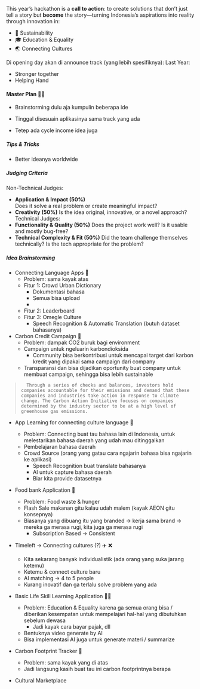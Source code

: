 This year’s hackathon is a **call to action**: to create solutions that don’t just tell a story but **become** the story—turning Indonesia’s aspirations into reality through innovation in: 
- 🌱 Sustainability
- 🎓 Education & Equality
- 🌏 Connecting Cultures

Di opening day akan di announce track (yang lebih spesifiknya):
Last Year:
- Stronger together
- Helping Hand

#### Master Plan 👴🏻 
- Brainstorming dulu aja kumpulin beberapa ide 
- Tinggal disesuain aplikasinya sama track yang ada

- Tetep ada cycle income idea juga

##### Tips & Tricks
- Better ideanya worldwide

##### Judging Criteria 
Non-Technical Judges:
- **Application & Impact (50%)**    
    Does it solve a real problem or create meaningful impact?
- **Creativity (50%)**
    Is the idea original, innovative, or a novel approach?
Technical Judges:
- **Functionality & Quality (50%)**
    Does the project work well? Is it usable and mostly bug-free?
- **Technical Complexity & Fit (50%)**
    Did the team challenge themselves technically? Is the tech appropriate for the problem?

##### Idea Brainstorming
- Connecting Language Apps 🍳
	- Problem: sama kayak atas
	- Fitur 1: Crowd Urban Dictionary
		- Dokumentasi bahasa
		- Semua bisa upload
		- 
	- Fitur 2: Leaderboard
	- Fitur 3: Omegle Culture 
		- Speech Recognition & Automatic Translation (butuh dataset bahasanya)
- Carbon Credit Campaign 🌱
	- Problem: dampak CO2 buruk bagi environment  
	- Campaign untuk ngeluarin karbondioksida
		- Community bisa berkontribusi untuk mencapai target dari karbon kredit yang dipakai sama campaign dari company
	- Transparansi dan bisa dijadikan oportunity buat company untuk membuat campaign, sehingga bisa lebih sustainable
> 		Through a series of checks and balances, investors hold companies accountable for their emissions and demand that these companies and industries take action in response to climate change. The Carbon Action Initiative focuses on companies determined by the industry sector to be at a high level of greenhouse gas emissions.
- App Learning for connecting culture language 📖 
	- Problem: Connecting buat tau bahasa lain di Indonesia, untuk melestarikan bahasa daerah yang udah mau ditinggalkan 
	- Pembelajaran bahasa daerah 
	- Crowd Source (orang yang gatau cara ngajarin bahasa bisa ngajarin ke aplikasi)
		- Speech Recognition buat translate bahasanya
		- AI untuk capture bahasa daerah 
		- Biar kita provide datasetnya 
- Food bank Application 🍔
	- Problem: Food waste & hunger 
	- Flash Sale makanan gitu kalau udah malem (kayak AEON gitu konsepnya)
	- Biasanya yang dibuang itu yang branded → kerja sama brand → mereka ga merasa rugi, kita juga ga merasa rugi 
		- Subscription Based → Consistent 

- Timeleft → Connecting cultures (?)  ✈️ ❌
	- Kita sekarang banyak individualistik (ada orang yang suka jarang ketemu)
	- Ketemu & connect culture baru 
	- AI matching → 4 to 5 people 
	- Kurang inovatif dan ga terlalu solve problem yang ada
- Basic Life Skill Learning Application 🤹🏻
	- Problem: Education & Equality karena ga semua orang bisa / diberikan kesempatan untuk mempelajari hal-hal yang dibutuhkan sebelum dewasa
		- Jadi kayak cara bayar pajak, dll 
	- Bentuknya video generate by AI 
	- Bisa implementasi AI juga untuk generate materi / summarize 
- Carbon Footprint Tracker 👣
	- Problem: sama kayak yang di atas
	- Jadi langsung kasih buat tau ini carbon footprintnya berapa
- Cultural Marketplace
